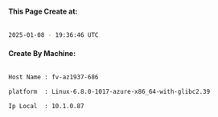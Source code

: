 
   
#### This Page Create at:

```bash

2025-01-08 - 19:36:46 UTC

```

#### Create By Machine:

```bash

Host Name : fv-az1937-686

platform  : Linux-6.8.0-1017-azure-x86_64-with-glibc2.39

Ip Local  : 10.1.0.87

```

